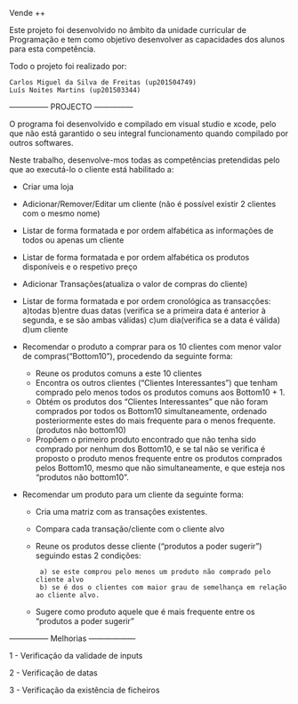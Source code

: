 Vende ++

Este projeto foi desenvolvido no âmbito da unidade curricular de Programação e tem como objetivo desenvolver as capacidades dos alunos para esta competência.

Todo o projeto foi realizado por:

	Carlos Miguel da Silva de Freitas (up201504749)
	Luís Noites Martins (up201503344)

————— PROJECTO —————

O programa foi desenvolvido e compilado em visual studio e xcode, pelo que não está garantido o seu integral funcionamento quando compilado por outros softwares.


Neste trabalho, desenvolve-mos todas as competências pretendidas pelo que ao executá-lo o cliente está habilitado a:

- Criar uma loja

- Adicionar/Remover/Editar um cliente (não é possível existir 2 clientes com o mesmo nome)

- Listar de forma formatada e por ordem alfabética as informações de todos ou apenas um cliente

- Listar de forma formatada e por ordem alfabética os produtos disponíveis e o respetivo preço

- Adicionar Transações(atualiza o valor de compras do cliente)

- Listar de forma formatada e por ordem cronológica as transacções:
	a)todas
	b)entre duas datas (verifica se a primeira data é anterior à segunda, e se são ambas válidas)
	c)um dia(verifica se a data é válida)
	d)um cliente

- Recomendar o produto a comprar para os 10 clientes com menor valor de compras(“Bottom10”), procedendo da seguinte forma:
	
	 - Reune os produtos comuns a este 10 clientes
	 - Encontra os outros clientes (“Clientes Interessantes”) que tenham comprado pelo menos todos os produtos comuns aos Bottom10 + 1.
	 - Obtém os produtos dos “Clientes Interessantes” que não foram comprados por todos os Bottom10 simultaneamente, ordenado posteriormente estes do mais frequente para o menos frequente.(produtos não bottom10)
	 - Propõem o primeiro produto encontrado que não tenha sido comprado por nenhum dos Bottom10, e se tal não se verifica é proposto o produto menos frequente entre os produtos comprados pelos Bottom10, mesmo que não simultaneamente, e que esteja nos “produtos não bottom10”.

- Recomendar um produto para um cliente da seguinte forma:

	 - Cria uma matriz com as transações existentes.
	 - Compara cada transação/cliente com o cliente alvo
	 - Reune os produtos desse cliente (“produtos a poder sugerir”) seguindo estas 2 condições: 

			a) se este comprou pelo menos um produto não comprado pelo cliente alvo
			b) se é dos o clientes com maior grau de semelhança em relação ao cliente alvo.

	 - Sugere como produto aquele que é mais frequente entre os “produtos a poder sugerir”


—————  Melhorias  ——————


1 - Verificação da validade de inputs

2 - Verificação de datas

3 - Verificação da existência de ficheiros

